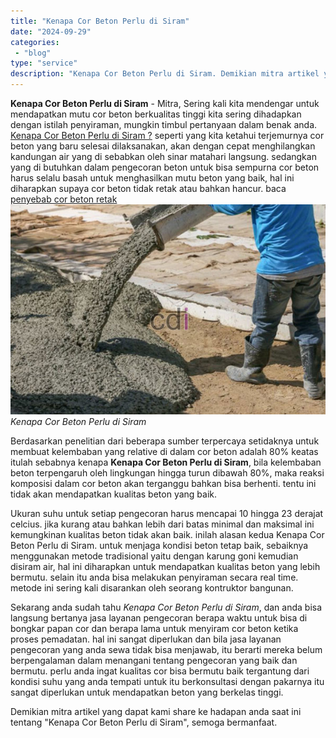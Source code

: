 ```yaml
---
title: "Kenapa Cor Beton Perlu di Siram"
date: "2024-09-29"
categories:
 - "blog"
type: "service"
description: "Kenapa Cor Beton Perlu di Siram. Demikian mitra artikel yang dapat kami share ke hadapan anda saat ini tentang Kenapa Cor Beton Perlu di Siram, semoga berm..."
---
```


**Kenapa Cor Beton Perlu di Siram** - Mitra, Sering kali kita mendengar untuk mendapatkan mutu cor beton berkualitas tinggi kita sering dihadapkan dengan istilah penyiraman, mungkin timbul pertanyaan dalam benak anda. [Kenapa Cor Beton Perlu di Siram ?](/blog/kenapa-cor-beton-perlu-di-siram "Kenapa Cor Beton Perlu di Siram") seperti yang kita ketahui terjemurnya cor beton yang baru selesai dilaksanakan, akan dengan cepat menghilangkan kandungan air yang di sebabkan oleh sinar matahari langsung. sedangkan yang di butuhkan dalam pengecoran beton untuk bisa sempurna cor beton harus selalu basah untuk menghasilkan mutu beton yang baik, hal ini diharapkan supaya cor beton tidak retak atau bahkan hancur. baca [penyebab cor beton retak](/blog/inilah-penyebab-cor-beton-bisa-retak "Inilah Penyebab Cor Beton Bisa Retak")
![Tips Pengerjaan Cor Beton Yang Baik](/images/blog/cor-beton-yang-baik.jpg)
*Kenapa Cor Beton Perlu di Siram*

Berdasarkan penelitian dari beberapa sumber terpercaya setidaknya untuk membuat kelembaban yang relative di dalam cor beton adalah 80% keatas itulah sebabnya kenapa **Kenapa Cor Beton Perlu di Siram**, bila kelembaban beton terpengaruh oleh lingkungan hingga turun dibawah 80%, maka reaksi komposisi dalam cor beton akan terganggu bahkan bisa berhenti. tentu ini tidak akan mendapatkan kualitas beton yang baik.

Ukuran suhu untuk setiap pengecoran harus mencapai 10 hingga 23 derajat celcius. jika kurang atau bahkan lebih dari batas minimal dan maksimal ini kemungkinan kualitas beton tidak akan baik. inilah alasan kedua Kenapa Cor Beton Perlu di Siram. untuk menjaga kondisi beton tetap baik, sebaiknya menggunakan metode tradisional yaitu dengan karung goni kemudian disiram air, hal ini diharapkan untuk mendapatkan kualitas beton yang lebih bermutu. selain itu anda bisa melakukan penyiraman secara real time. metode ini sering kali disarankan oleh seorang kontruktor bangunan.

Sekarang anda sudah tahu _Kenapa Cor Beton Perlu di Siram_, dan anda bisa langsung bertanya jasa layanan pengecoran berapa waktu untuk bisa di bongkar papan cor dan berapa lama untuk menyiram cor beton ketika proses pemadatan. hal ini sangat diperlukan dan bila jasa layanan pengecoran yang anda sewa tidak bisa menjawab, itu berarti mereka belum berpengalaman dalam menangani tentang pengecoran yang baik dan bermutu. perlu anda ingat kualitas cor bisa bermutu baik tergantung dari kondisi suhu yang anda tempati untuk itu berkonsultasi dengan pakarnya itu sangat diperlukan untuk mendapatkan beton yang berkelas tinggi.

Demikian mitra artikel yang dapat kami share ke hadapan anda saat ini tentang "Kenapa Cor Beton Perlu di Siram", semoga bermanfaat.

